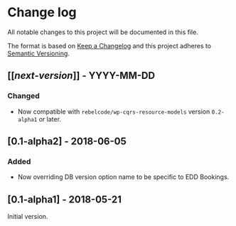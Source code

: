 # Change log
All notable changes to this project will be documented in this file.

The format is based on [Keep a Changelog](http://keepachangelog.com/)
and this project adheres to [Semantic Versioning](http://semver.org/).

## [[*next-version*]] - YYYY-MM-DD
### Changed
- Now compatible with `rebelcode/wp-cqrs-resource-models` version `0.2-alpha1` or later.

## [0.1-alpha2] - 2018-06-05
### Added
- Now overriding DB version option name to be specific to EDD Bookings.

## [0.1-alpha1] - 2018-05-21
Initial version.
